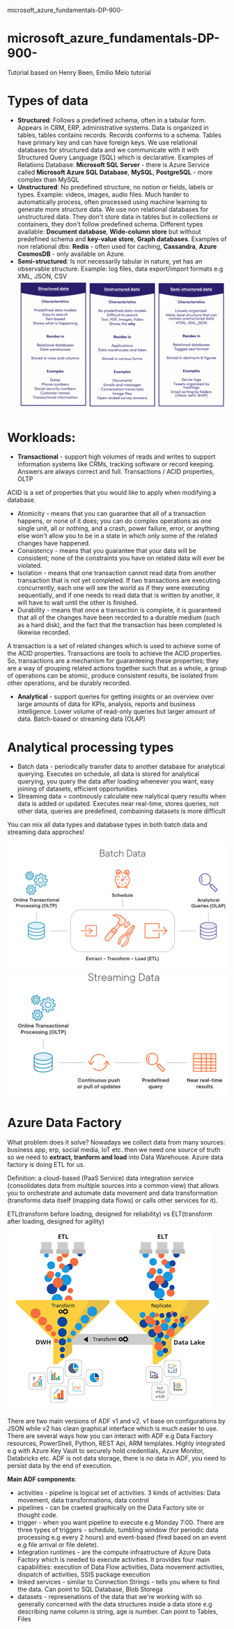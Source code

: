 microsoft_azure_fundamentals-DP-900-

# microsoft_azure_fundamentals-DP-900-
Tutorial based on Henry Been, Emilio Melo tutorial

# Types of data
* **Structured**: Follows a predefined schema, often in a tabular form. Appears in CRM, ERP, administrative systems. Data is organized in tables, tables contains records. Records conforms to a schema. Tables have primary key and can have foreign keys. We use relational databases for structured data and we communicate with it with Structured Query Language (SQL) which is declarative. 
Examples of Relations Database: **Microsoft SQL Server** - there is Azure Service called **Microsoft Azure SQL Database**, **MySQL**, **PostgreSQL** - more complex than MySQL
* **Unstructured**: No predefined structure, no notion or fields, labels or types. Example: videos, images, audio files. Much harder to automatically process, often processed using machine learning to generate more structure data. We use non relational databases for unstructured data. They don't store data in tables but in collections or containers, they don't follow predefined schema. Different types available: **Document database**, **Wide-column store** but without predefined schema and **key-value store**, **Graph databases**. Examples of non relational dbs: **Redis** - often used for caching, **Cassandra**, **Azure CosmosDB** - only available on Azure.
* **Semi-structured**: Is not necessarily tabular in nature, yet has an observable structure. Example: log files, data export/import formats e.g XML, JSON, CSV
![alt text](https://github.com/michuW93/microsoft_azure_fundamentals/blob/master/dp-900/images/types_of_data.png?raw=true)

# Workloads:
* **Transactional** - support high volumes of reads and writes to support information systems like CRMs, tracking software or record keeping. Answers are always correct and full. Transactions / ACID properties, OLTP

ACID is a set of properties that you would like to apply when modifying a database.
   * Atomicity - means that you can guarantee that all of a transaction happens, or none of it does; you can do complex operations as one single unit, all or nothing, and a crash, power failure, error, or anything else won't allow you to be in a state in which only some of the related changes have happened. 
   * Consistency - means that you guarantee that your data will be consistent; none of the constraints you have on related data will ever be violated.
   * Isolation - means that one transaction cannot read data from another transaction that is not yet completed. If two transactions are executing concurrently, each one will see the world as if they were executing sequentially, and if one needs to read data that is written by another, it will have to wait until the other is finished.
   * Durability - means that once a transaction is complete, it is guaranteed that all of the changes have been recorded to a durable medium (such as a hard disk), and the fact that the transaction has been completed is likewise recorded.

A transaction is a set of related changes which is used to achieve some of the ACID properties. Transactions are tools to achieve the ACID properties.
So, transactions are a mechanism for guaranteeing these properties; they are a way of grouping related actions together such that as a whole, a group of operations can be atomic, produce consistent results, be isolated from other operations, and be durably recorded.


* **Analytical** - support queries for getting insights or an overview over large amounts of data for KPIs, analysis, reports and business intelligence. Lower volume of read-only queries but larger amount of data. Batch-based or streaming data (OLAP)


# Analytical processing types
* Batch data - periodically transfer data to another database for analytical querying. Executes on schedule, all data is stored for analytical querying, you query the data after loading whenever you want, easy joining of datasets, efficient opportunities
* Streaming data = continously calculate new nalytical query results when data is added or updated. Executes near real-time, stores queries, not other data, queries are predefined, combaining datasets is more difficult

You can mix all data types and database types in both batch data and streaming data approches!

![alt text](https://github.com/michuW93/microsoft_azure_fundamentals/blob/master/dp-900/images/batch_data.png?raw=true)
![alt text](https://github.com/michuW93/microsoft_azure_fundamentals/blob/master/dp-900/images/streaming_data.png?raw=true)

# Azure Data Factory
What problem does it solve? Nowadays we collect data from many sources: business app, erp, social media, IoT etc. then we need one source of truth so we need to **extract, tranform and load** into Data Warehouse. Azure data factory is doing ETL for us.

Definition: a cloud-based (PaaS Service) data integration service (consolidates data from multiple sources into a common view) that allows you to orchestrate and automate data movement and data transformation (transforms data itself (mapping data flows) or calls other services for it).

ETL(transform before loading, designed for reliability) vs ELT(transform after loading, designed for agility)
![alt text](https://github.com/michuW93/microsoft_azure_fundamentals/blob/master/dp-900/images/etl_vs_elt.jpeg?raw=true)


There are two main versions of ADF v1 and v2. v1 base on configurations by JSON while v2 has clean graphical interface which is much easier to use.
There are several ways how you can interact with ADF e.g Data Factory resources, PowerShell, Python, REST Api, ARM templates. Highly integrated e.g with Azure Key Vault to securely hold credentials, Azure Monitor, Databricks etc.
ADF is not data storage, there is no data in ADF, you need to persist data by the end of execution.

**Main ADF components**:
* activities - pipeline is logical set of activities. 3 kinds of activities: Data movement, data transformations, data control
* pipelines - can be craeted graphically on the Data Factory site or thought code.
* trigger - when you want pipeline to execute e.g Monday 7:00. There are three types of triggers - schedule, tumbling window (for periodic data processing e.g every 2 hours) and event-based (fired based on an event e.g file arrival or file delete).
* Integration runtimes - are the compute infrastructure of Azure Data Factory which is needed to execute activities. It provides four main capabilities: execution of Data Flow activities, Data movement activities, dispatch of activities, SSIS package execution
* linked services - similar to Connection Strings - tells you where to find the data. Can point to SQL Database, Blob Storega
* datasets - represenations of the data that we're working with so generally concerned with the data structures inside a data store e.g describing name column is string, age is number. Can point to Tables, Files

